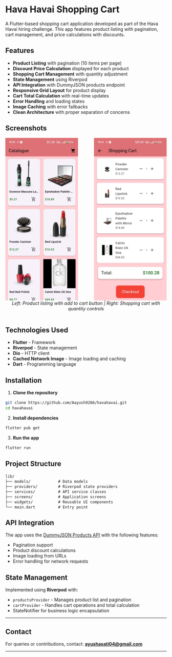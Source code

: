 # Hava Havai Shopping Cart 

A Flutter-based shopping cart application developed as part of the Hava Havai hiring challenge. This app features product listing with pagination, cart management, and price calculations with discounts.



## Features

- **Product Listing** with pagination (10 items per page)
- **Discount Price Calculation** displayed for each product
- **Shopping Cart Management** with quantity adjustment
- **State Management** using Riverpod
- **API Integration** with DummyJSON products endpoint
- **Responsive Grid Layout** for product display
- **Cart Total Calculation** with real-time updates
- **Error Handling** and loading states
- **Image Caching** with error fallbacks
- **Clean Architecture** with proper separation of concerns

## Screenshots

<div align="center">
  <div style="display: flex; justify-content: space-between">
    <img src="https://github.com/Aayush9266/havahavai/blob/master/screenshots/havahavai2.jpg" width="45%" alt="Products Screen">
    <img src="https://github.com/Aayush9266/havahavai/blob/master/screenshots/havahavai1.jpg" width="45%" alt="Cart Screen">
  </div>
  <em>Left: Product listing with add to cart button | Right: Shopping cart with quantity controls</em>
</div>

<br>



## Technologies Used

- **Flutter** - Framework
- **Riverpod** - State management
- **Dio** - HTTP client
- **Cached Network Image** - Image loading and caching
- **Dart** - Programming language

## Installation

1. **Clone the repository**
```bash
git clone https://github.com/Aayush9266/havahavai.git
cd havahavai
```

2. **Install dependencies**
```bash
flutter pub get
```

3. **Run the app**
```bash
flutter run
```

## Project Structure

```
lib/
├── models/            # Data models
├── providers/         # Riverpod state providers
├── services/          # API service classes
├── screens/           # Application screens
├── widgets/           # Reusable UI components
└── main.dart          # Entry point
```

## API Integration

The app uses the [DummyJSON Products API](https://dummyjson.com/products) with the following features:
- Pagination support
- Product discount calculations
- Image loading from URLs
- Error handling for network requests

## State Management

Implemented using **Riverpod** with:
- `productsProvider` - Manages product list and pagination
- `cartProvider` - Handles cart operations and total calculation
- StateNotifier for business logic encapsulation
---


## **Contact**
For queries or contributions, contact: **ayushasati04@gmail.com**

---



